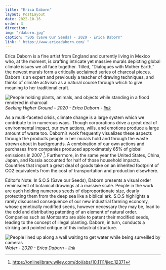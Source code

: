 ```yaml
---
title: "Erica Daborn"
layout: PostLayout
date: 2022-10-16
order: 3
direction:
img: "/daborn.jpg"
caption: "SOS (Save Our Seeds) - 2020 - Erica Daborn"
link: " https://www.ericadaborn.com/ "
---
```


Erica Daborn is a fine artist from England and currently living in Mexico who, at the moment, is crafting intricate yet massive murals depicting global climate issues we all face together. Titled, “Dialogues with Mother Earth,” the newest murals form a critically acclaimed series of charcoal pieces. Daborn is an expert and previously a teacher of drawing techniques, and thinks of climate activism as a natural course through which to give meaning to her traditional craft.

![People holding plants, animals, and objects while standing in a flood rendered in charcoal](/daborn2.jpg)
*Seeking Higher Ground - 2020 - Erica Daborn - [link](https://www.ericadaborn.com/dialogues-with-mother-earth/mural-seeking-higher-ground/1)*

As a multi-faceted crisis, climate change is a large system which we contribute to in numerous ways. Though corporations drive a great deal of environmental impact, our own actions, wills, and emotions produce a large amount of waste too. Daborn’s work frequently visualizes these aspects through the products people in her murals hold and through the waste strewn about in backgrounds. A combination of our own actions and purchases from companies produced approximately 65% of global emissions in 2007 [^1]. Furthermore, in the same year the United States, China, Japan, and Russia accounted for half of those household impacts. Countries that import a great deal of goods take on an inherited footprint of CO2 equivalents from the cost of transportation and production elsewhere.

Editor’s Note: In S.O.S (Save our Seeds), Daborn presents a visual order reminiscent of botanical drawings at a massive scale. People in the work are each holding numerous seeds of disproportionate size, dearly protecting them from the deep sea like a biblical ark. S.O.S highlights a rarely discussed consequence of our new industrial farming economy, whose genetically modified seeds, however necessary they may be, lead to the odd and distributing patenting of an element of natural order. Companies such as Montsanto are able to patent their modified seeds, leading to the concept of illegal planting. Daborn, in turn, conducts a striking and pointed critique of this industrial structure. 

![People lined up along a wall waiting to get water while being surveilled by cameras](/daborn3.jpg)
*Water - 2020 - Erica Daborn - [link](https://www.ericadaborn.com/dialogues-with-mother-earth/mural-water/1)*


[^1]: <https://onlinelibrary.wiley.com/doi/abs/10.1111/jiec.12371>
